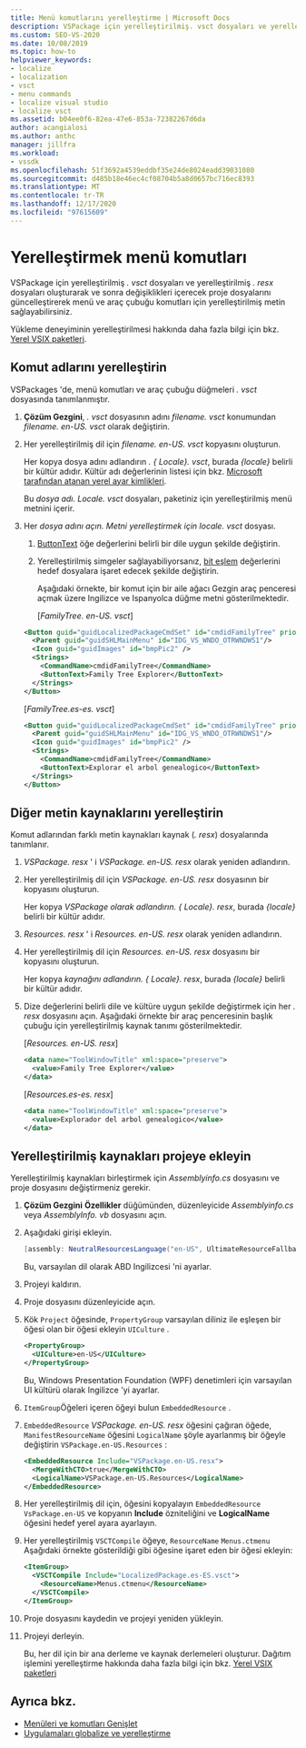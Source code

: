 ```yaml
---
title: Menü komutlarını yerelleştirme | Microsoft Docs
description: VSPackage için yerelleştirilmiş. vsct dosyaları ve yerelleştirilmiş. resx dosyaları oluşturarak menü ve araç çubuğu komutları için yerelleştirilmiş metin sağlamayı öğrenin.
ms.custom: SEO-VS-2020
ms.date: 10/08/2019
ms.topic: how-to
helpviewer_keywords:
- localize
- localization
- vsct
- menu commands
- localize visual studio
- localize vsct
ms.assetid: b04ee0f6-82ea-47e6-853a-72382267d6da
author: acangialosi
ms.author: anthc
manager: jillfra
ms.workload:
- vssdk
ms.openlocfilehash: 51f3692a4539eddbf35e24de8024eadd39031080
ms.sourcegitcommit: d485b18e46ec4cf08704b5a8d0657bc716ec8393
ms.translationtype: MT
ms.contentlocale: tr-TR
ms.lasthandoff: 12/17/2020
ms.locfileid: "97615609"
---
```

# <a name="localize-menu-commands"></a>Yerelleştirmek menü komutları

VSPackage için yerelleştirilmiş *. vsct* dosyaları ve yerelleştirilmiş *. resx* dosyaları oluşturarak ve sonra değişiklikleri içerecek proje dosyalarını güncelleştirerek menü ve araç çubuğu komutları için yerelleştirilmiş metin sağlayabilirsiniz.

Yükleme deneyiminin yerelleştirilmesi hakkında daha fazla bilgi için bkz. [Yerel VSIX paketleri](../extensibility/localizing-vsix-packages.md).

## <a name="localize-command-names"></a>Komut adlarını yerelleştirin

VSPackages 'de, menü komutları ve araç çubuğu düğmeleri *. vsct* dosyasında tanımlanmıştır.

1. **Çözüm Gezgini**, *. vsct* dosyasının adını *filename. vsct* konumundan *filename. en-US. vsct* olarak değiştirin.

2. Her yerelleştirilmiş dil için *filename. en-US. vsct* kopyasını oluşturun.

    Her kopya dosya adını adlandırın *. { Locale}. vsct*, burada *{locale}* belirli bir kültür adıdır. Kültür adı değerlerinin listesi için bkz. [Microsoft tarafından atanan yerel ayar kimlikleri](/windows/uwp/publish/supported-languages).

    Bu *dosya adı. Locale. vsct* dosyaları, paketiniz için yerelleştirilmiş menü metnini içerir.

3. Her *dosya adını açın. Metni yerelleştirmek için locale. vsct* dosyası.

   1. [ButtonText](../extensibility/buttontext-element.md) öğe değerlerini belirli bir dile uygun şekilde değiştirin.

   2. Yerelleştirilmiş simgeler sağlayabiliyorsanız, [bit eşlem](../extensibility/bitmap-element.md) değerlerini hedef dosyalara işaret edecek şekilde değiştirin.

      Aşağıdaki örnekte, bir komut için bir aile ağacı Gezgin araç penceresi açmak üzere Ingilizce ve Ispanyolca düğme metni gösterilmektedir.

      [*FamilyTree. en-US. vsct*]

   ```xml
   <Button guid="guidLocalizedPackageCmdSet" id="cmdidFamilyTree" priority="0x0100" type="Button">
     <Parent guid="guidSHLMainMenu" id="IDG_VS_WNDO_OTRWNDWS1"/>
     <Icon guid="guidImages" id="bmpPic2" />
     <Strings>
       <CommandName>cmdidFamilyTree</CommandName>
       <ButtonText>Family Tree Explorer</ButtonText>
     </Strings>
   </Button>
   ```

    [*FamilyTree.es-es. vsct*]

   ```xml
   <Button guid="guidLocalizedPackageCmdSet" id="cmdidFamilyTree" priority="0x0100" type="Button">
     <Parent guid="guidSHLMainMenu" id="IDG_VS_WNDO_OTRWNDWS1"/>
     <Icon guid="guidImages" id="bmpPic2" />
     <Strings>
       <CommandName>cmdidFamilyTree</CommandName>
       <ButtonText>Explorar el arbol genealogico</ButtonText>
     </Strings>
   </Button>
   ```

## <a name="localize-other-text-resources"></a>Diğer metin kaynaklarını yerelleştirin

Komut adlarından farklı metin kaynakları kaynak (*. resx*) dosyalarında tanımlanır.

1. *VSPackage. resx* ' i *VSPackage. en-US. resx* olarak yeniden adlandırın.

2. Her yerelleştirilmiş dil için *VSPackage. en-US. resx* dosyasının bir kopyasını oluşturun.

     Her kopya *VSPackage olarak adlandırın. { Locale}. resx*, burada *{locale}* belirli bir kültür adıdır.

3. *Resources. resx* ' i *Resources. en-US. resx* olarak yeniden adlandırın.

4. Her yerelleştirilmiş dil için *Resources. en-US. resx* dosyasını bir kopyasını oluşturun.

     Her kopya *kaynağını adlandırın. { Locale}. resx*, burada *{locale}* belirli bir kültür adıdır.

5. Dize değerlerini belirli dile ve kültüre uygun şekilde değiştirmek için her *. resx* dosyasını açın. Aşağıdaki örnekte bir araç penceresinin başlık çubuğu için yerelleştirilmiş kaynak tanımı gösterilmektedir.

     [*Resources. en-US. resx*]

    ```xml
    <data name="ToolWindowTitle" xml:space="preserve">
      <value>Family Tree Explorer</value>
    </data>
    ```

     [*Resources.es-es. resx*]

    ```xml
    <data name="ToolWindowTitle" xml:space="preserve">
      <value>Explorador del arbol genealogico</value>
    </data>
    ```

## <a name="incorporate-localized-resources-into-the-project"></a>Yerelleştirilmiş kaynakları projeye ekleyin

Yerelleştirilmiş kaynakları birleştirmek için *Assemblyinfo.cs* dosyasını ve proje dosyasını değiştirmeniz gerekir.

1. **Çözüm Gezgini** **Özellikler** düğümünden, düzenleyicide *Assemblyinfo.cs* veya *AssemblyInfo. vb* dosyasını açın.

2. Aşağıdaki girişi ekleyin.

    ```csharp
    [assembly: NeutralResourcesLanguage("en-US", UltimateResourceFallbackLocation.Satellite)]
    ```

     Bu, varsayılan dil olarak ABD Ingilizcesi 'ni ayarlar.

3. Projeyi kaldırın.

4. Proje dosyasını düzenleyicide açın.

5. Kök `Project` öğesinde, `PropertyGroup` varsayılan diliniz ile eşleşen bir öğesi olan bir öğesi ekleyin `UICulture` .

    ```xml
    <PropertyGroup>
      <UICulture>en-US</UICulture>
    </PropertyGroup>
    ```

     Bu, Windows Presentation Foundation (WPF) denetimleri için varsayılan UI kültürü olarak Ingilizce 'yi ayarlar.

6. `ItemGroup`Öğeleri içeren öğeyi bulun `EmbeddedResource` .

7. `EmbeddedResource` *VSPackage. en-US. resx* öğesini çağıran öğede, `ManifestResourceName` öğesini `LogicalName` şöyle ayarlanmış bir öğeyle değiştirin `VSPackage.en-US.Resources` :

    ```xml
    <EmbeddedResource Include="VSPackage.en-US.resx">
      <MergeWithCTO>true</MergeWithCTO>
      <LogicalName>VSPackage.en-US.Resources</LogicalName>
    </EmbeddedResource>
    ```

8. Her yerelleştirilmiş dil için, öğesini kopyalayın  `EmbeddedResource` `VsPackage.en-US` ve kopyanın **Include** özniteliğini ve **LogicalName** öğesini hedef yerel ayara ayarlayın.

9. Her yerelleştirilmiş `VSCTCompile` öğeye, `ResourceName` `Menus.ctmenu` Aşağıdaki örnekte gösterildiği gibi öğesine işaret eden bir öğesi ekleyin:

    ```xml
    <ItemGroup>
      <VSCTCompile Include="LocalizedPackage.es-ES.vsct">
        <ResourceName>Menus.ctmenu</ResourceName>
      </VSCTCompile>
    </ItemGroup>
    ```

10. Proje dosyasını kaydedin ve projeyi yeniden yükleyin.

11. Projeyi derleyin.

     Bu, her dil için bir ana derleme ve kaynak derlemeleri oluşturur. Dağıtım işlemini yerelleştirme hakkında daha fazla bilgi için bkz. [Yerel VSIX paketleri](../extensibility/localizing-vsix-packages.md)

## <a name="see-also"></a>Ayrıca bkz.

- [Menüleri ve komutları Genişlet](../extensibility/extending-menus-and-commands.md)
- [Uygulamaları globalize ve yerelleştirme](../ide/globalizing-and-localizing-applications.md)
